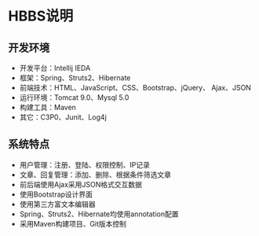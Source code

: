 # HBBS说明
## 开发环境
- 开发平台：Intellij IEDA 
- 框架：Spring、Struts2、Hibernate
- 前端技术：HTML、JavaScript、CSS、Bootstrap、jQuery、 Ajax、JSON
- 运行环境：Tomcat 9.0、Mysql 5.0
- 构建工具：Maven
- 其它：C3P0、Junit、Log4j

## 系统特点
- 用户管理：注册、登陆、权限控制、IP记录
- 文章、回复管理：添加、删除、根据条件筛选文章
- 前后端使用Ajax采用JSON格式交互数据
- 使用Bootstrap设计界面
- 使用第三方富文本编辑器
- Spring、Struts2、Hibernate均使用annotation配置
- 采用Maven构建项目、Git版本控制
